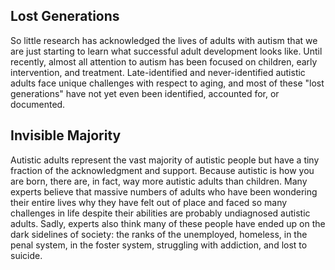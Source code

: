 ## Lost Generations
So little research has acknowledged the lives of adults with autism that we are just starting to learn what successful 
adult development looks like. Until recently, almost all attention to autism has been focused on children, early 
intervention, and treatment. Late-identified and never-identified autistic adults face unique challenges with respect 
to aging, and most of these "lost generations" have not yet even been identified, accounted for, or documented.

## Invisible Majority
Autistic adults represent the vast majority of autistic people but have a tiny fraction of the acknowledgment and 
support. Because autistic is how you are born, there are, in fact, way more autistic adults than children. Many 
experts believe that massive numbers of adults who have been wondering their entire lives why they have felt out of 
place and faced so many challenges in life despite their abilities are probably undiagnosed autistic adults. Sadly, 
experts also think many of these people have ended up on the dark sidelines of society: the ranks of the unemployed, 
homeless, in the penal system, in the foster system, struggling with addiction, and lost to suicide.